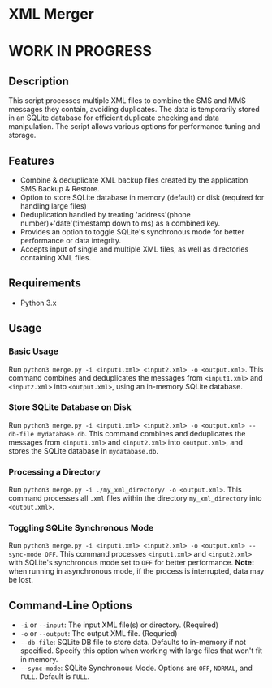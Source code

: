 # XML Merger
# WORK IN PROGRESS

## Description

This script processes multiple XML files to combine the SMS and MMS messages they contain, avoiding duplicates. The data is temporarily stored in an SQLite database for efficient duplicate checking and data manipulation. The script allows various options for performance tuning and storage.

## Features

- Combine & deduplicate XML backup files created by the application SMS Backup & Restore.
- Option to store SQLite database in memory (default) or disk (required for handling large files)
- Deduplication handled by treating 'address'(phone number)+'date'(timestamp down to ms) as a combined key.
- Provides an option to toggle SQLite's synchronous mode for better performance or data integrity.
- Accepts input of single and multiple XML files, as well as directories containing XML files.

## Requirements

- Python 3.x

## Usage

### Basic Usage

Run `python3 merge.py -i <input1.xml> <input2.xml> -o <output.xml>`. This command combines and deduplicates the messages from `<input1.xml>` and `<input2.xml>` into `<output.xml>`, using an in-memory SQLite database.

### Store SQLite Database on Disk

Run `python3 merge.py -i <input1.xml> <input2.xml> -o <output.xml> --db-file mydatabase.db`. This command combines and deduplicates the messages from `<input1.xml>` and `<input2.xml>` into `<output.xml>`, and stores the SQLite database in `mydatabase.db`.

### Processing a Directory

Run `python3 merge.py -i ./my_xml_directory/ -o <output.xml>`. This command processes all `.xml` files within the directory `my_xml_directory` into `<output.xml>`.

### Toggling SQLite Synchronous Mode

Run `python3 merge.py -i <input1.xml> <input2.xml> -o <output.xml> --sync-mode OFF`. This command processes `<input1.xml>` and `<input2.xml>` with SQLite's synchronous mode set to `OFF` for better performance. 
**Note:** when running in asynchronous mode, if the process is interrupted, data may be lost.

## Command-Line Options

- `-i` or `--input`: The input XML file(s) or directory. (Required)
- `-o` or `--output`: The output XML file. (Requried)
- `--db-file`: SQLite DB file to store data. Defaults to in-memory if not specified. Specify this option when working with large files that won't fit in memory.
- `--sync-mode`: SQLite Synchronous Mode. Options are `OFF`, `NORMAL`, and `FULL`. Default is `FULL`.
